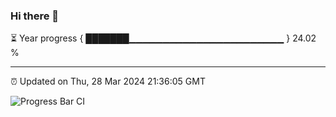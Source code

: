 ### Hi there 👋

⏳ Year progress { ███████▁▁▁▁▁▁▁▁▁▁▁▁▁▁▁▁▁▁▁▁▁▁▁ } 24.02 %

---

⏰ Updated on Thu, 28 Mar 2024 21:36:05 GMT

![Progress Bar CI](https://github.com/IshwaranRudhara/GIT-ACTION/workflows/Progress%20Bar%20CI/badge.svg)

